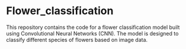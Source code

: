 # Flower_classification
This repository contains the code for a flower classification model built using Convolutional Neural Networks (CNN). The model is designed to classify different species of flowers based on image data.
